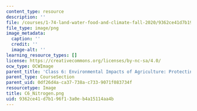 ```yaml
---
content_type: resource
description: ''
file: /courses/1-74-land-water-food-and-climate-fall-2020/9362ce41d7b196f13a0eb4a15114aa4b_C6_Nitrogen.png
file_type: image/png
image_metadata:
  caption: ''
  credit: ''
  image-alt: ''
learning_resource_types: []
license: https://creativecommons.org/licenses/by-nc-sa/4.0/
ocw_type: OCWImage
parent_title: 'Class 6: Environmental Impacts of Agriculture: Protecting Natural Resources'
parent_type: CourseSection
parent_uid: 0df26d4a-ca37-738a-c733-9071f083734f
resourcetype: Image
title: C6_Nitrogen.png
uid: 9362ce41-d7b1-96f1-3a0e-b4a15114aa4b
---
```

